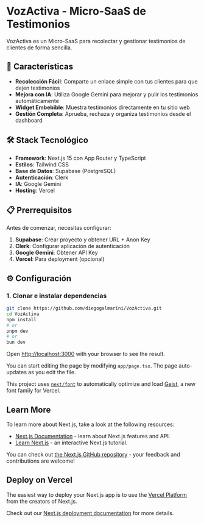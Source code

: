 # VozActiva - Micro-SaaS de Testimonios

VozActiva es un Micro-SaaS para recolectar y gestionar testimonios de clientes de forma sencilla.

## 🚀 Características

- **Recolección Fácil**: Comparte un enlace simple con tus clientes para que dejen testimonios
- **Mejora con IA**: Utiliza Google Gemini para mejorar y pulir los testimonios automáticamente
- **Widget Embebible**: Muestra testimonios directamente en tu sitio web
- **Gestión Completa**: Aprueba, rechaza y organiza testimonios desde el dashboard

## 🛠️ Stack Tecnológico

- **Framework**: Next.js 15 con App Router y TypeScript
- **Estilos**: Tailwind CSS
- **Base de Datos**: Supabase (PostgreSQL)
- **Autenticación**: Clerk
- **IA**: Google Gemini
- **Hosting**: Vercel

## 📋 Prerrequisitos

Antes de comenzar, necesitas configurar:

1. **Supabase**: Crear proyecto y obtener URL + Anon Key
2. **Clerk**: Configurar aplicación de autenticación
3. **Google Gemini**: Obtener API Key
4. **Vercel**: Para deployment (opcional)

## ⚙️ Configuración

### 1. Clonar e instalar dependencias

```bash
git clone https://github.com/diegogalmarini/VozActiva.git
cd VozActiva
npm install
# or
pnpm dev
# or
bun dev
```

Open [http://localhost:3000](http://localhost:3000) with your browser to see the result.

You can start editing the page by modifying `app/page.tsx`. The page auto-updates as you edit the file.

This project uses [`next/font`](https://nextjs.org/docs/app/building-your-application/optimizing/fonts) to automatically optimize and load [Geist](https://vercel.com/font), a new font family for Vercel.

## Learn More

To learn more about Next.js, take a look at the following resources:

- [Next.js Documentation](https://nextjs.org/docs) - learn about Next.js features and API.
- [Learn Next.js](https://nextjs.org/learn) - an interactive Next.js tutorial.

You can check out [the Next.js GitHub repository](https://github.com/vercel/next.js) - your feedback and contributions are welcome!

## Deploy on Vercel

The easiest way to deploy your Next.js app is to use the [Vercel Platform](https://vercel.com/new?utm_medium=default-template&filter=next.js&utm_source=create-next-app&utm_campaign=create-next-app-readme) from the creators of Next.js.

Check out our [Next.js deployment documentation](https://nextjs.org/docs/app/building-your-application/deploying) for more details.
